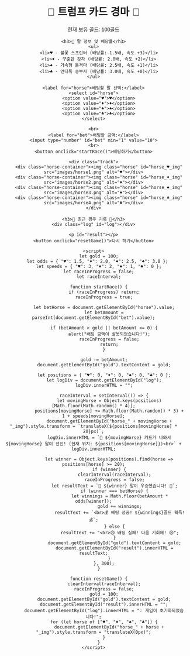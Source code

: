 <!DOCTYPE html>
<html lang="ko">
<head>
    <meta charset="UTF-8">
    <meta name="viewport" content="width=device-width, initial-scale=1.0">
    <title>트럼프 카드 경마</title>
    <style>
        body { font-family: Arial, sans-serif; text-align: center; }
        .track { display: flex; flex-direction: column; align-items: center; position: relative; width: 80%; margin: auto; }
        .horse-container { display: flex; align-items: center; position: relative; width: 100%; height: 60px; }
        .horse img { width: 50px; height: auto; position: absolute; left: 0; transition: transform 0.3s ease-in-out; }
        .log { text-align: left; max-width: 400px; margin: 0 auto; height: 100px; overflow-y: auto; border: 1px solid #ccc; padding: 5px; }
    </style>
</head>
<body>
    <h1>🏇 트럼프 카드 경마 🏇</h1>
    <p>현재 보유 골드: <span id="gold">100</span>골드</p>

    <h3>🐴 말 정보 및 배당률</h3>
    <ul>
        <li>♥ - 불꽃 스프린터 (배당률: 1.5배, 속도 +3)</li>
        <li>♦ - 꾸준한 강자 (배당률: 2.0배, 속도 +2)</li>
        <li>♠ - 가속형 돌격마 (배당률: 2.5배, 속도 +1)</li>
        <li>♣ - 언더독 승부사 (배당률: 3.0배, 속도 +0)</li>
    </ul>

    <label for="horse">배팅할 말 선택:</label>
    <select id="horse">
        <option value="♥">♥</option>
        <option value="♦">♦</option>
        <option value="♠">♠</option>
        <option value="♣">♣</option>
    </select>
    
    <br>
    <label for="bet">배팅할 금액:</label>
    <input type="number" id="bet" min="1" value="10">
    <br>
    <button onclick="startRace()">배팅하기</button>

    <div class="track">
        <div class="horse-container"><img class="horse" id="horse_♥_img" src="images/horse1.png" alt="♥"></div>
        <div class="horse-container"><img class="horse" id="horse_♦_img" src="images/horse2.png" alt="♦"></div>
        <div class="horse-container"><img class="horse" id="horse_♠_img" src="images/horse3.png" alt="♠"></div>
        <div class="horse-container"><img class="horse" id="horse_♣_img" src="images/horse4.png" alt="♣"></div>
    </div>

    <h3>📜 최근 경주 기록 📜</h3>
    <div class="log" id="log"></div>

    <p id="result"></p>
    <button onclick="resetGame()">다시 하기</button>

    <script>
        let gold = 100;
        let odds = { "♥": 1.5, "♦": 2.0, "♠": 2.5, "♣": 3.0 }; 
        let speeds = { "♥": 3, "♦": 2, "♠": 1, "♣": 0 };
        let raceInProgress = false;
        let raceInterval;

        function startRace() {
            if (raceInProgress) return;
            raceInProgress = true;

            let betHorse = document.getElementById("horse").value;
            let betAmount = parseInt(document.getElementById("bet").value);

            if (betAmount > gold || betAmount <= 0) {
                alert("배팅 금액이 잘못되었습니다!");
                raceInProgress = false;
                return;
            }

            gold -= betAmount;
            document.getElementById("gold").textContent = gold;

            let positions = { "♥": 0, "♦": 0, "♠": 0, "♣": 0 };
            let logDiv = document.getElementById("log");
            logDiv.innerHTML = "";

            raceInterval = setInterval(() => {
                let movingHorse = Object.keys(positions)[Math.floor(Math.random() * 4)];
                positions[movingHorse] += Math.floor(Math.random() * 3) + 1 + speeds[movingHorse];
                document.getElementById("horse_" + movingHorse + "_img").style.transform = `translateX(${positions[movingHorse] * 20}px)`;
                logDiv.innerHTML = `📢 ${movingHorse} 카드가 나와서 ${movingHorse} 말이 전진! (현재 위치: ${positions[movingHorse]})<br>` + logDiv.innerHTML;

                let winner = Object.keys(positions).find(horse => positions[horse] >= 20);
                if (winner) {
                    clearInterval(raceInterval);
                    raceInProgress = false;
                    let resultText = `🎉 ${winner} 말이 우승했습니다! 🎉`;
                    if (winner === betHorse) {
                        let winnings = Math.floor(betAmount * odds[winner]);
                        gold += winnings;
                        resultText += `<br>💰 배팅 성공! ${winnings}골드 획득! 💰`;
                    } else {
                        resultText += "<br>😢 배팅 실패! 다음 기회에! 😢";
                    }
                    document.getElementById("gold").textContent = gold;
                    document.getElementById("result").innerHTML = resultText;
                }
            }, 300);
        }

        function resetGame() {
            clearInterval(raceInterval);
            raceInProgress = false;
            gold = 100;
            document.getElementById("gold").textContent = gold;
            document.getElementById("result").innerHTML = "";
            document.getElementById("log").innerHTML = "💡 게임이 초기화되었습니다!";
            for (let horse of ["♥", "♦", "♠", "♣"]) {
                document.getElementById("horse_" + horse + "_img").style.transform = "translateX(0px)";
            }
        }
    </script>
</body>
</html>

